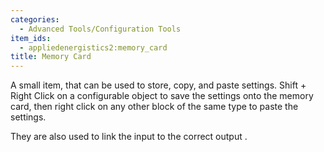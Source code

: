 ```yaml
---
categories:
  - Advanced Tools/Configuration Tools
item_ids:
  - appliedenergistics2:memory_card
title: Memory Card
---
```


A small item, that can be used to store, copy, and paste settings. Shift +
Right Click on a configurable object to save the settings onto the memory
card, then right click on any other block of the same type to paste the
settings.

They are also used to link the input <ItemLink
id="appliedenergistics2:me_p2p_tunnel"/> to the correct output
<ItemLink id="appliedenergistics2:me_p2p_tunnel"/>.

<RecipeFor id="appliedenergistics2:memory_card"/>
